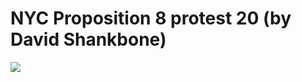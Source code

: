 <!--
id: 943221701
link: http://tumblr.atmos.org/post/943221701/nyc-proposition-8-protest-20-by-david-shankbone
slug: nyc-proposition-8-protest-20-by-david-shankbone
date: Thu Aug 12 2010 11:38:00 GMT-0700 (PDT)
publish: 2010-08-012
tags: 
title: NYC Proposition 8 protest 20 (by David Shankbone)
-->


NYC Proposition 8 protest 20 (by David Shankbone)
=================================================

![](http://31.media.tumblr.com/tumblr_l71yfcTKQz1qz4sngo1_500.jpg)

